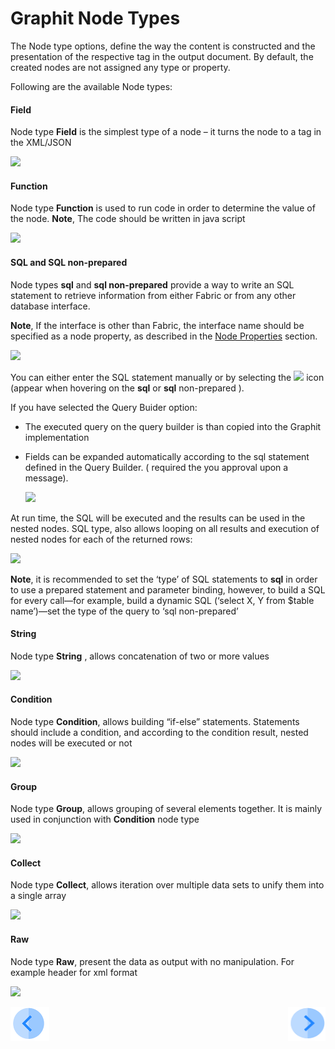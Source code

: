 # Graphit Node Types

The Node type options, define the way the content is constructed and the presentation  of the respective tag in the output document. By default, the created nodes are not assigned any type or property.

Following are the available  Node types:

#### Field

Node type **Field** is the simplest type of a node – it turns the node to a tag in the XML/JSON

![](/articles/15_web_services/Graphit/images/08_node_type_field.png)

#### Function

Node type **Function** is used to run code in order to determine the value of the node. **Note**, The code should be written in java script

![](/articles/15_web_services/Graphit/images/09_node_type_function.png)

#### SQL and SQL non-prepared

Node types **sql** and **sql non-prepared** provide a way to write an SQL statement to retrieve information from either Fabric or from any other database interface. 

**Note**, If the interface is other than Fabric, the interface name should be specified as a node property, as described in the [Node Properties](/articles/15_web_services/Graphit/04_graphit_node_properties.md) section. 

![](/articles/15_web_services/Graphit/images/12_node_type_sql.png)

You can either enter the SQL statement manually or by selecting the ![](/articles/15_web_services/Graphit/images/10_DB.png)  icon (appear when hovering on the **sql** or  **sql** non-prepared ). 

If you have selected the Query Buider option:

- The executed query on the query builder is than copied into the Graphit implementation 

- Fields can be expanded automatically according to the sql statement defined in the Query Builder. ( required the you approval upon a message). 

  ![](/articles/15_web_services/Graphit/images/11_create_fields.png)

At run time, the SQL will be executed and the results can be used in the nested nodes. SQL type, also allows looping on all results and execution of nested nodes for each of the returned rows:

![](/articles/15_web_services/Graphit/images/13_node_type_sql2.png)

**Note**, it is recommended to set the ‘type’ of SQL statements to **sql** in order to use a prepared statement and parameter binding, however, to build a SQL for every call—for example, build a dynamic SQL (‘select X, Y from $table name’)—set the type of the query to ‘sql non-prepared’

#### String

Node type **String** , allows concatenation of two or more values

![](/articles/15_web_services/Graphit/images/14_node_type_string.png)

#### Condition

Node type **Condition**, allows building “if-else”  statements. Statements should include a condition, and according to the condition result, nested nodes will be executed or not

![](/articles/15_web_services/Graphit/images/15_node_type_condition.png)

#### Group

Node type **Group**, allows grouping of several elements together. It is mainly used in conjunction with **Condition** node type

![](/articles/15_web_services/Graphit/images/16_node_type_group.png)

#### Collect

Node type **Collect**, allows iteration over multiple data sets to unify them into a single array

![](/articles/15_web_services/Graphit/images/17_node_type_collect.png)

#### Raw

Node type **Raw**, present the data as output with no manipulation. For example header for xml format

![](/articles/15_web_services/Graphit/images/18_node_type_raw.png)

[![Previous](/articles/images/Previous.png)](/articles/15_web_services/Graphit/02_create_and_edit_a_graphit_file.md)[<img align="right" width="60" height="54" src="/articles/images/Next.png">](/articles/15_web_services/Graphit/04_graphit_node_properties.md)

